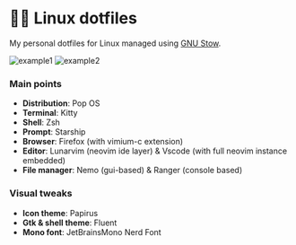 # 🐧🔧 Linux dotfiles

My personal dotfiles for Linux managed using [GNU Stow](https://www.gnu.org/software/stow/).

![example1](https://i.imgur.com/Ul9iUjE.png)
![example2](https://i.imgur.com/uQU2ioU.png)

### Main points

- **Distribution**: Pop OS
- **Terminal**: Kitty
- **Shell**: Zsh
- **Prompt**: Starship
- **Browser**: Firefox (with vimium-c extension)
- **Editor**: Lunarvim (neovim ide layer) & Vscode (with full neovim instance embedded)
- **File manager**: Nemo (gui-based) & Ranger (console based)

### Visual tweaks

- **Icon theme**: Papirus
- **Gtk & shell theme**: Fluent
- **Mono font**: JetBrainsMono Nerd Font
